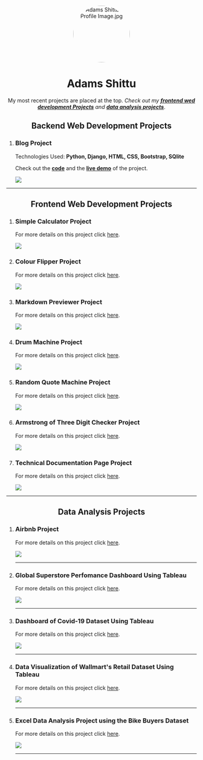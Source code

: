 <center>
  <img src="images/profile-image.png" alt="Adams Shittu's Profile Image.jpg" width="150" height="150" style="border-radius:50%">
</center>
<h1 align="center">Adams Shittu</h1>

<p align="center">My most recent projects are placed at the top. <em>Check out my <strong><a href="#frontend">frontend wed development Projects</a></strong> and <strong><a href="#analytics">data analysis projects</a></strong></em>. </p>

<h2 align="center"> Backend Web Development Projects </h2>
<ol>

  <li>
    <h3>Blog Project</h3>
    <p>Technologies Used: <strong>Python, Django, HTML, CSS, Bootstrap, SQlite</strong></p>
    <p><span>Check out the </span> 
    <strong><a target="_blank" href="https://github.com/shittuadams/my-first-blog">code</a></strong> 
    <span> and the </span>
    <strong><a target="_blank" href="https://shittu.pythonanywhere.com/">live demo</a></strong>
    <span> of the project</span>.</p>
    <img src="images/skalearn_blog.jpg">  
  </li>
  
</ol>

<hr/>

<h2 id="frontend" align="center"> Frontend Web Development Projects </h2>

<ol>

  <li>
    <h3>Simple Calculator Project</h3>
    <p><span>For more details on this project click </span><a target="_blank" href="https://codepen.io/Shadams/pen/NWLBjGP">here</a>.</p>
    <img src="images/simple-calculator.png">  
  </li>

  <li>
    <h3>Colour Flipper Project</h3>
    <p><span>For more details on this project click </span><a target="_blank" href="https://codepen.io/Shadams/pen/eYLyEXx">here</a>.</p>
    <img src="images/colour-flipper.png">  
  </li>

  <li>
    <h3>Markdown Previewer Project</h3>
    <p><span>For more details on this project click </span><a target="_blank" href="https://codepen.io/Shadams/pen/pozwbwg">here</a>.</p>
    <img src="images/markdown-previewer.png">  
  </li>

  <li>
    <h3>Drum Machine Project</h3>
    <p><span>For more details on this project click </span><a target="_blank" href="https://codepen.io/Shadams/pen/BaBmzxV">here</a>.</p>
    <img src="images/drum-machine.png">  
  </li>

  <li>
    <h3>Random Quote Machine Project</h3>
    <p><span>For more details on this project click </span><a target="_blank" href="https://codepen.io/Shadams/pen/bGbezxq">here</a>.</p>
    <img src="images/random-quote.png">  
  </li>

  <li>
    <h3>Armstrong of Three Digit Checker Project</h3>
    <p><span>For more details on this project click </span><a target="_blank" href="https://codepen.io/Shadams/pen/OwKzOJ">here</a>.</p>
    <img src="images/armstrong.png">  
  </li>

  <li>
    <h3>Technical Documentation Page Project</h3>
    <p><span>For more details on this project click </span><a target="_blank" href="https://codepen.io/Shadams/pen/gKmJpp">here</a>.</p>
    <img src="images/technical-documentation.png">  
  </li>

</ol>


<hr/>


<h2 id="analytics" align="center">Data Analysis Projects</h2>

<ol>

  <li>
    <h3>Airbnb Project</h3>
    <p><span>For more details on this project click </span><a target="_blank" href="https://github.com/shittuadams/AirBnB-Project">here</a>.</p>
    <img src="images/airbnb-dashboard.png">  
  </li>
  <hr/>
  
  <li>
    <h3>Global Superstore Perfomance Dashboard Using Tableau</h3>
    <p><span>For more details on this project click </span><a target="_blank" href="https://github.com/shittuadams/globalPerformance">here</a>.</p>
    <img src="images/global-performance.png">  
  </li>
  <hr/>
  
  <li>
    <h3>Dashboard of Covid-19 Dataset Using Tableau</h3>
    <p><span>For more details on this project click </span><a target="_blank" href="https://github.com/shittuadams/Covid-19-Dashboard">here</a>.</p>
    <img src="images/covid-19-dashboard.png">  
  </li> 
  <hr/>
  
  <li>
    <h3>Data Visualization of Wallmart's Retail Dataset Using Tableau</h3>
    <p><span>For more details on this project click </span><a target="_blank" href="https://github.com/shittuadams/WallmartDataAnalysis">here</a>.</p>
    <img src="images/Walmart-Image.png">  
  </li> 
  <hr/>
  
  <li>
    <h3>Excel Data Analysis Project using the Bike Buyers Dataset</h3>
    <p><span>For more details on this project click </span><a target="_blank" href="https://github.com/shittuadams/excel-data-analysis-project-on-bike-buyers-dataset">here</a>.</p>
    <img src="images/bike-buyers-dashboard-image.png">  
  </li> 
  <hr/>
  
  
  
</ol>


